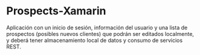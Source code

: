 # Prospects-Xamarin
Aplicación con un inicio de sesión, información del usuario y una lista de prospectos (posibles nuevos clientes) que podrán ser editados localmente, y deberá tener almacenamiento local de datos y consumo de servicios REST.
